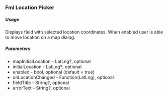 ### Fmi Location Picker

##### Usage

Displays field with selected location coordinates. When enabled user is able to move location on a map dialog.

##### Parameters

* mapInitialLocation - LatLng?, optional
* initialLocation - LatLng?, optional
* enabled - bool, optional (default = true)
* onLocationChanged - Function(LatLng), optional
* fieldTitle - String?, optional
* errorText - String?, optional

`  `